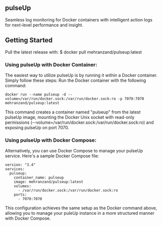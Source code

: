 ﻿## pulseUp

Seamless log monitoring for Docker containers with intelligent
action logs for next-level performance and insight.


## Getting Started
Pull the latest release with:
    $ docker pull mehranzand/pulseup:latest

### Using pulseUp with Docker Container:

The easiest way to utilize pulseUp is by running it within a Docker container. Simply follow these steps:
Run the Docker container with the following command:

```
docker run --name pulseup -d --volume=/var/run/docker.sock:/var/run/docker.sock:ro -p 7070:7070 mehranzand/pulseup:latest
```

This command creates a container named "pulseup" from the latest pulseUp image, mounting the Docker Unix socket with read-only permissions (--volume=/var/run/docker.sock:/var/run/docker.sock:ro) and exposing pulseUp on port 7070.

### Using pulseUp with Docker Compose:

Alternatively, you can use Docker Compose to manage your pulseUp service. Here's a sample Docker Compose file:
```
version: "3.4"
services:
  pulseup:
    container_name: pulseup
    image: mehranzand/pulseup:latest
    volumes:
      - /var/run/docker.sock:/var/run/docker.sock:ro
    ports:
      - 7070:7070
```
This configuration achieves the same setup as the Docker command above, allowing you to manage your puleUp instance in a more structured manner with Docker Compose.